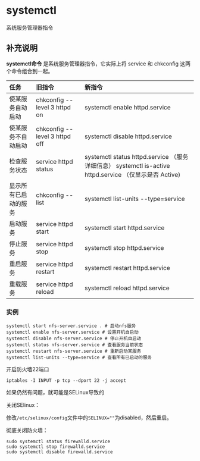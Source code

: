 # systemctl

系统服务管理器指令

## 补充说明

**systemctl命令** 是系统服务管理器指令，它实际上将 service 和 chkconfig 这两个命令组合到一起。

| 任务 | 旧指令 | 新指令 |
| :--- | :--- | :--- |
| 使某服务自动启动 | chkconfig --level 3 httpd on | systemctl enable httpd.service |
| 使某服务不自动启动 | chkconfig --level 3 httpd off | systemctl disable httpd.service |
| 检查服务状态 | service httpd status | systemctl status httpd.service （服务详细信息） systemctl is-active httpd.service （仅显示是否 Active\) |
| 显示所有已启动的服务 | chkconfig --list | systemctl list-units --type=service |
| 启动服务 | service httpd start | systemctl start httpd.service |
| 停止服务 | service httpd stop | systemctl stop httpd.service |
| 重启服务 | service httpd restart | systemctl restart httpd.service |
| 重载服务 | service httpd reload | systemctl reload httpd.service |

### 实例

```text
systemctl start nfs-server.service . # 启动nfs服务
systemctl enable nfs-server.service # 设置开机自启动
systemctl disable nfs-server.service # 停止开机自启动
systemctl status nfs-server.service # 查看服务当前状态
systemctl restart nfs-server.service # 重新启动某服务
systemctl list-units --type=service # 查看所有已启动的服务
```

开启防火墙22端口

```text
iptables -I INPUT -p tcp --dport 22 -j accept
```

如果仍然有问题，就可能是SELinux导致的

关闭SElinux：

修改`/etc/selinux/config`文件中的`SELINUX=""`为disabled，然后重启。

彻底关闭防火墙：

```text
sudo systemctl status firewalld.service
sudo systemctl stop firewalld.service          
sudo systemctl disable firewalld.service
```

